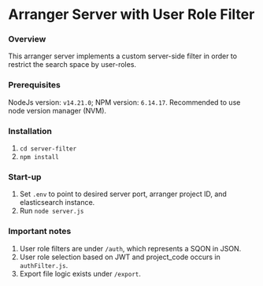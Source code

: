 # Arranger Server with User Role Filter

### Overview
This arranger server implements a custom server-side filter in order to restrict
the search space by user-roles.

### Prerequisites
NodeJs version: `v14.21.0`; NPM version: `6.14.17`. Recommended to use node version manager (NVM).


### Installation
1. ``cd server-filter``
2. ``npm install``

### Start-up
1. Set ``.env`` to point to desired server port, arranger project ID, and elasticsearch instance.
2. Run `node server.js`


### Important notes
1. User role filters are under `/auth`, which represents a SQON in JSON.
2. User role selection based on JWT and project_code occurs in `authFilter.js`.
3. Export file logic exists under `/export`.


